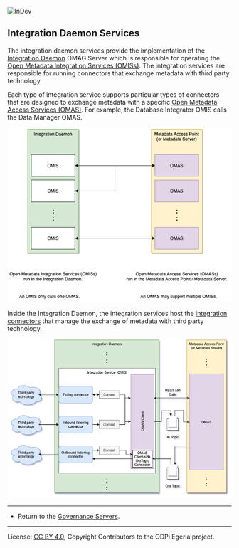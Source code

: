 <!-- SPDX-License-Identifier: CC-BY-4.0 -->
<!-- Copyright Contributors to the ODPi Egeria project 2020. -->

![InDev](../../../open-metadata-publication/website/images/egeria-content-status-in-development.png#pagewidth)

## Integration Daemon Services

The integration daemon services provide the implementation
of the [Integration Daemon](../../admin-services/docs/concepts/integration-daemon.md)
OMAG Server which is responsible for operating the 
[Open Metadata Integration Services (OMISs)](../../integration-services).
The integration services are responsible for running connectors that exchange metadata with third party
technology.

Each type of integration service supports particular types of connectors that are designed to exchange
metadata with a specific [Open Metadata Access Services (OMAS)](../../access-services).
For example, the Database Integrator OMIS calls the Data Manager OMAS.

![Figure 1](docs/omis-omas-pair.png)

Inside the Integration Daemon, the integration services
host the [integration connectors](docs/integration-connector.md) that manage the
exchange of metadata with third party technology. 

![Figure 2](docs/inside-integration-daemon.png)


----
* Return to the [Governance Servers](.).

----
License: [CC BY 4.0](https://creativecommons.org/licenses/by/4.0/),
Copyright Contributors to the ODPi Egeria project.